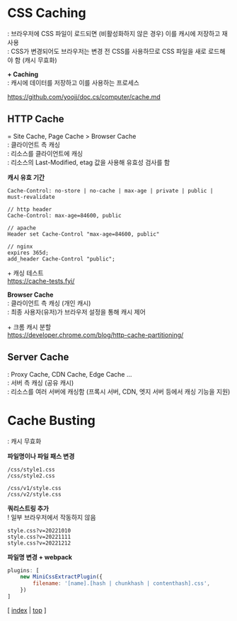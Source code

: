 # CSS Caching
: 브라우저에 CSS 파일이 로드되면 (비활성화하지 않은 경우) 이를 캐시에 저장하고 재사용  
: CSS가 변경되어도 브라우저는 변경 전 CSS를 사용하므로 CSS 파일을 새로 로드해야 함 (캐시 무효화)  


**+ Caching**   
: 캐시에 데이터를 저장하고 이를 사용하는 프로세스

https://github.com/yoojj/doc.cs/computer/cache.md 


## HTTP Cache
= Site Cache, Page Cache > Browser Cache  
: 클라이언트 측 캐싱  
: 리소스를 클라이언트에 캐싱  
: 리소스의 Last-Modified, etag 값을 사용해 유효성 검사를 함  


**캐시 유효 기간**  
```
Cache-Control: no-store | no-cache | max-age | private | public | must-revalidate

// http header 
Cache-Control: max-age=84600, public

// apache
Header set Cache-Control "max-age=84600, public"

// nginx
expires 365d;
add_header Cache-Control "public";
```

\+ 캐싱 테스트  
https://cache-tests.fyi/


**Browser Cache**    
: 클라이언트 측 캐싱 (개인 캐시)    
: 최종 사용자(유저)가 브라우저 설정을 통해 캐시 제어  

\+ 크롬 캐시 분할  
https://developer.chrome.com/blog/http-cache-partitioning/



## Server Cache  
: Proxy Cache, CDN Cache, Edge Cache ...  
: 서버 측 캐싱 (공유 캐시)  
: 리소스를 여러 서버에 캐싱함 (프록시 서버, CDN, 엣지 서버 등에서 캐싱 기능을 지원)  



# Cache Busting
: 캐시 무효화  


**파일명이나 파일 패스 변경**
```
/css/style1.css
/css/style2.css

/css/v1/style.css
/css/v2/style.css
```


**쿼리스트링 추가**  
! 일부 브라우저에서 작동하지 않음  

```
style.css?v=20221010
style.css?v=20221111
style.css?v=20221212
```


**파일명 변경 + webpack**
```js
plugins: [
    new MiniCssExtractPlugin({
        filename: '[name].[hash | chunkhash | contenthash].css',
    })
]
```



[ [index](./README.md) | [top](#) ]